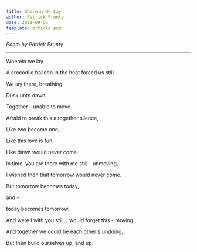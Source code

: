 ```yaml
---
title: Wherein We Lay
author: Patrick Prunty
date: 2021-09-05
template: article.pug
---
```


_Poem by Patrick Prunty_

--- 

<p>Wherein we lay</p>

<p>A crocodile balloon in the heat forced us still</p>
<p>We lay there, breathing</p>
<p>Dusk unto dawn,</p>
<p>Together - unable to move</p>


<p>Afraid to break this altogether silence,</p>
<p>Like two become one,</p>
<p>Like this love is fun,</p>
<p>Like dawn would never come.</p>


<p>In time, you are there with me still - unmoving,</p>
<p>I wished then that tomorrow would never come.</p>
<p>But tomorrow becomes today,</p>
<p>and -</p>
<p>today becomes tomorrow.</p>

<p>And were I with you still, I would forget this - moving:</p>
<p>And together we could be each other's undoing,</p>
<p>But then build ourselves up, and up.</p>



